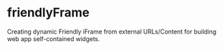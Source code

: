 friendlyFrame
=============

Creating dynamic Friendly iFrame from external URLs/Content for building web app self-contained widgets.
